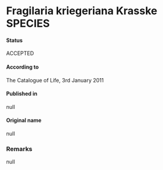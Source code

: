 Fragilaria kriegeriana Krasske SPECIES
=======

#### Status
ACCEPTED

#### According to
The Catalogue of Life, 3rd January 2011

#### Published in
null

#### Original name
null

### Remarks
null